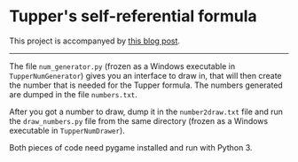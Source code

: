 # Tupper's self-referential formula

This project is accompanyed by [this blog post](https://mathspp.blogspot.com/2019/04/the-formula-that-plots-itself.html).

---

The file `num_generator.py` (frozen as a Windows executable in `TupperNumGenerator`) gives you an interface to draw in, that will then create the number that is needed for the Tupper formula. The numbers generated are dumped in the file `numbers.txt`.

After you got a number to draw, dump it in the `number2draw.txt` file and run the `draw_numbers.py` file from the same directory (frozen as a Windows executable in `TupperNumDrawer`).

Both pieces of code need pygame installed and run with Python 3.

